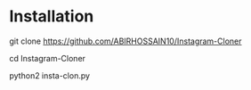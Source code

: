 # Installation

git clone https://github.com/ABIRHOSSAIN10/Instagram-Cloner

cd Instagram-Cloner

python2 insta-clon.py
